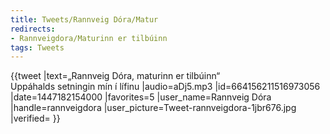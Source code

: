 ```yaml
---
title: Tweets/Rannveig Dóra/Matur
redirects:
- Rannveigdora/Maturinn er tilbúinn
tags: Tweets
---
```


<level a1/>
{{tweet
|text=„Rannveig Dóra, maturinn er tilbúinn“<br/>
Uppáhalds setningin mín í lífinu
|audio=aDj5.mp3
|id=664156211516973056
|date=1447182154000
|favorites=5
|user_name=Rannveig Dóra
|handle=rannveigdora
|user_picture=Tweet-rannveigdora-1jbr676.jpg
|verified=
}}

